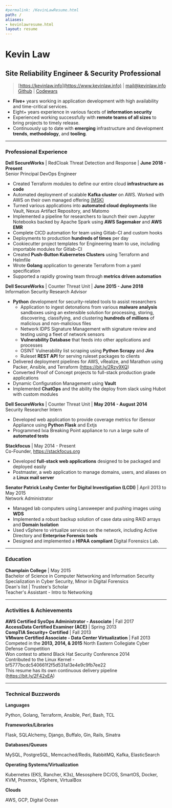 ```yaml
---
#permalink: /KevinLawResume.html
path: /
aliases:
- kevinlawresume.html
layout: resume
---
```


# Kevin Law
## Site Reliability Engineer & Security Professional

> [https://kevinlaw.info](https://www.kevinlaw.info) | [mail@kevinlaw.info](mailto:mail@kevinlaw.info) <br>
> [Github](https://github.com/thatarchguy) | [Codewars](https://www.codewars.com/users/thatarchguy)

 - **Five+** years working in application development with high availability and time-critical services.
 - Eight+ years experience in various facets of **information security**
 - Experienced working successfully with **remote teams of all sizes** to bring projects to timely release.
 - Continuously up to date with **emerging** infrastructure and development **trends**, **methodology**, and **tooling**.

---

### Professional Experience

**Dell SecureWorks** | RedCloak Threat Detection and Response | **June 2018 - Present**<br>
Senior Principal DevOps Engineer

- Created Terraform modules to define our entire cloud **infrastructure as code**
- Automated deployment of scalable **Kafka cluster** on AWS. Worked with AWS on their own managed offering [(MSK)](https://aws.amazon.com/msk/)
- Turned various applications into **automated cloud deployments** like Vault, Nexus Artifact Repository, and Matomo
- Implemented a pipeline for researchers to launch their own Jupyter Notebooks backed by Apache Spark using **AWS Sagemaker** and **AWS EMR**
- Complete CICD automation for team using Gitlab-CI and custom hooks
- Deployments to production **hundreds of times** per day
- Cookiecutter project templates for Engineering team to use, including importable modules for Gitlab-CI
- Created **Push-Button Kubernetes Clusters** using Terraform and Helmfile  
- Wrote **Golang** application to generate Terraform from a yaml specification  
- Supported a rapidly growing team through **metrics driven automation**  

**Dell SecureWorks** | Counter Threat Unit | **June 2015 - June 2018**<br>
Information Security Research Advisor

- **Python** development for security-related tools to assist researchers
  - Application to ingest detonations from various **malware analysis** sandboxes using an extensible solution for processing, storing, discovering, classifying, and clustering **hundreds of millions** of malicious and non-malicious files
  - Network IDPS Signature Management with signature review and testing using a fleet of network sensors
  - **Vulnerability Database** that feeds into other applications and processes
  - OSINT Vulnerability list scraping using **Python Scrapy** and **Jira**
  - Ruleset **REST API** for serving ruleset packages to clients
- Delivered deployment pipelines for AWS, vRealize, and Marathon using Packer, Ansible, and Terraform (https://bit.ly/2Rzy9XQ)
- Converted Proof of Concept projects to full-stack production grade applications
- Dynamic Configuration Management using **Vault**
- Implemented **ChatOps** and the ability the deploy from slack using Hubot with custom modules

**Dell SecureWorks** | Counter Threat Unit | **May 2014 - August 2014**<br>
Security Researcher Intern

- Developed web application to provide coverage metrics for iSensor Appliance using **Python Flask** and Extjs
- Programmed Ixia Breaking Point appliance to run a large suite of **automated tests**

**Stackfocus** | May 2014 - Present<br>
Co-Founder, https://stackfocus.org

- Developed **full-stack web applications** designed to be packaged and deployed easily
- Postmaster, a web application to manage domains, users, and aliases on a **Linux mail server**

**Senator Patrick Leahy Center for Digital Investigation (LCDI)**  | April 2013 to May 2015<br>
Network Administrator

- Managed lab computers using Lansweeper and pushing images using **WDS**
- Implemented a robust backup solution of case data using RAID arrays and **Domain Isolation**
- Used vSphere to virtualize services on the network, including Active Directory and **Enterprise Forensic tools**
- Designed and implemented a **HIPAA compliant** Digital Forensics Lab.

---

### Education

**Champlain College** | May 2015  
Bachelor of Science in Computer Networking and Information Security  
Specialization in Cyber Security, Minor in Digital Forensics  
Dean's list | Trustee's Scholar  
Teacher's Assistant - Intro to Networking

---

### Activities & Achievements
**AWS Certified SysOps Administrator - Associate** | Fall 2017   
**AccessData Certified Examiner (ACE)** | Spring 2013  
**CompTIA Security+ Certified** | Fall 2013  
**VMware Certified Associate - Data Center Virtualization** | Fall 2013  
Competed in the **2013, 2014, & 2015** North Eastern Collegiate Cyber Defense Competition  
Won contest to attend Black Hat Security Conference 2014  
Contributed to the Linux Kernel - bf5777bcdc540661f2f5d531a13e4e9c9fb7ee22  
This resume has its own continuous delivery pipeline (https://bit.ly/2F42xEA)

---

### Technical Buzzwords

**Languages**

 Python, Golang, Terraform, Ansible, Perl, Bash, TCL

**Frameworks/Libraries**

 Flask, SQLAlchemy, Django, Buffalo, Gin, Rails, Sinatra

**Databases/Queues**

 MySQL, PostgreSQL, Memcached/Redis, RabbitMQ, Kafka, ElasticSearch

**Operating Systems/Virtualization**

 Kubernetes (EKS, Rancher, K3s), Mesosphere DC/OS, SmartOS, Docker, KVM, Proxmox, VSphere, VirtualBox

**Clouds**

 AWS, GCP, Digital Ocean
